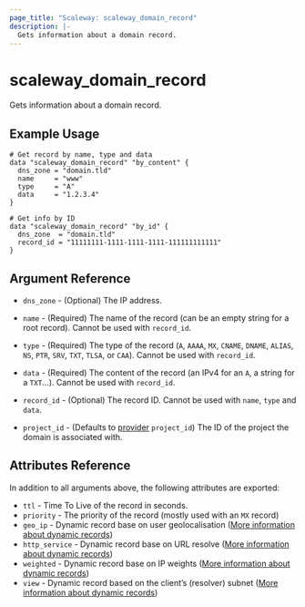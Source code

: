 ```yaml
---
page_title: "Scaleway: scaleway_domain_record"
description: |-
  Gets information about a domain record.
---
```


# scaleway_domain_record

Gets information about a domain record.

## Example Usage

```hcl
# Get record by name, type and data
data "scaleway_domain_record" "by_content" {
  dns_zone = "domain.tld"
  name     = "www"
  type     = "A"
  data     = "1.2.3.4"
}

# Get info by ID
data "scaleway_domain_record" "by_id" {
  dns_zone  = "domain.tld"
  record_id = "11111111-1111-1111-1111-111111111111"
}
```

## Argument Reference

- `dns_zone` - (Optional) The IP address.

- `name` - (Required) The name of the record (can be an empty string for a root record).
  Cannot be used with `record_id`.

- `type` - (Required) The type of the record (`A`, `AAAA`, `MX`, `CNAME`, `DNAME`, `ALIAS`, `NS`, `PTR`, `SRV`, `TXT`, `TLSA`, or `CAA`).
  Cannot be used with `record_id`.

- `data` - (Required) The content of the record (an IPv4 for an `A`, a string for a `TXT`...).
  Cannot be used with `record_id`.

- `record_id` - (Optional) The record ID.
  Cannot be used with `name`, `type` and `data`.

- `project_id` - (Defaults to [provider](../index.md#project_id) `project_id`) The ID of the project the domain is associated with.

## Attributes Reference

In addition to all arguments above, the following attributes are exported:

- `ttl` - Time To Live of the record in seconds.
- `priority` - The priority of the record (mostly used with an `MX` record)
- `geo_ip` - Dynamic record base on user geolocalisation ([More information about dynamic records](../resources/domain_record.md#dynamic-records))
- `http_service` - Dynamic record base on URL resolve ([More information about dynamic records](../resources/domain_record.md#dynamic-records))
- `weighted` - Dynamic record base on IP weights ([More information about dynamic records](../resources/domain_record.md#dynamic-records))
- `view` - Dynamic record based on the client’s (resolver) subnet ([More information about dynamic records](../resources/domain_record.md#dynamic-records))
